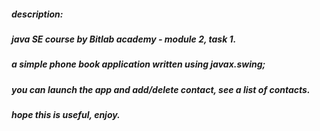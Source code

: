 ##### description:

##### java SE course by Bitlab academy - module 2, task 1.

##### a simple phone book application written using javax.swing;

##### you can launch the app and add/delete contact, see a list of contacts.

##### hope this is useful, enjoy.

